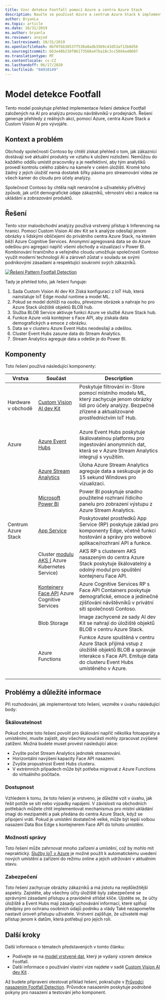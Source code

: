 ```yaml
---
title: Vzor detekce Footfall pomocí Azure a centra Azure Stack
description: Naučte se používat Azure a centrum Azure Stack k implementaci řešení pro detekci Footfall založeného na AI pro analýzu provozu v maloobchodním obchodě.
author: BryanLa
ms.topic: article
ms.date: 10/31/2019
ms.author: bryanla
ms.reviewer: anajod
ms.lastreviewed: 10/31/2019
ms.openlocfilehash: 0bf07bb38537f530a0adb3569c43d53af13b8d56
ms.sourcegitcommit: bb3e40b210f86173568a47ba18c3cc50d4a40607
ms.translationtype: MT
ms.contentlocale: cs-CZ
ms.lasthandoff: 06/17/2020
ms.locfileid: "84910149"
---
```

# <a name="footfall-detection-pattern"></a>Model detekce Footfall

Tento model poskytuje přehled implementace řešení detekce Footfall založených na AI pro analýzu provozu návštěvníků v prodejnách. Řešení generuje přehledy z reálných akcí, pomocí Azure, centra Azure Stack a Custom Vision AI pro vývojáře.

## <a name="context-and-problem"></a>Kontext a problém

Obchody společnosti Contoso by chtěli získat přehled o tom, jak zákazníci dostávají své aktuální produkty ve vztahu k uložení rozložení. Nemůžou do každého oddílu umístit pracovníky a je neefektivní, aby tým analytiků provedl kontrolu celého záběru na kameře v celém úložišti. Kromě toho žádný z jejich úložišť nemá dostatek šířky pásma pro streamování videa ze všech kamer do cloudu pro účely analýzy.

Společnost Contoso by chtěla najít nenáročné a uživatelsky přívětivý způsob, jak určit demografické údaje zákazníků, věrnostní věci a reakce na ukládání a zobrazování produktů.

## <a name="solution"></a>Řešení

Tento vzor maloobchodní analýzy používá vrstvený přístup k Inferencing na hranici. Pomocí Custom Vision AI dev Kit se k analýze odesílají jenom obrázky s lidskými obličejemi do privátního centra Azure Stack, na kterém běží Azure Cognitive Services. Anonymní agregovaná data se do Azure odešlou pro agregaci napříč všemi obchody a vizualizací v Power BI. Kombinování hraničního a veřejného cloudu umožňuje společnosti Contoso využít moderní technologii AI a zároveň zůstat v souladu se svými podnikovými zásadami a respektující soukromí svých zákazníků.

[![Řešení Pattern Footfall Detection](media/pattern-retail-footfall-detection/solution-architecture.png)](media/pattern-retail-footfall-detection/solution-architecture.png)

Tady je přehled toho, jak řešení funguje:

1. Sada Custom Vision AI dev Kit Získá konfiguraci z IoT Hub, která nainstaluje IoT Edge modul runtime a model ML.
2. Pokud se model dohlíží na osobu, převezme obrázek a nahraje ho pro Azure Stack úložiště objektů BLOB hub.
3. Služba BLOB Service aktivuje funkci Azure ve službě Azure Stack hub.
4. Funkce Azure volá kontejner s Face API, aby získala data demografických a emoce z obrázku.
5. Data se v clusteru Azure Event Hubs neodesílají a odešlou.
6. Cluster Event Hubs zasune data do Stream Analytics.
7. Stream Analytics agreguje data a odešle je do Power BI.

## <a name="components"></a>Komponenty

Toto řešení používá následující komponenty:

| Vrstva | Součást | Description |
|----------|-----------|-------------|
| Hardware v obchodě | [Custom Vision AI dev Kit](https://azure.github.io/Vision-AI-DevKit-Pages/) | Poskytuje filtrování in-Store pomocí místního modelu ML, který zachycuje jenom obrázky lidí pro účely analýzy. Bezpečně zřízené a aktualizované prostřednictvím IoT Hub.<br><br>|
| Azure | [Azure Event Hubs](/azure/event-hubs/) | Azure Event Hubs poskytuje škálovatelnou platformu pro ingestování anonymních dat, která se v Azure Stream Analytics integrují s využitím. |
|  | [Azure Stream Analytics](/azure/stream-analytics/) | Úloha Azure Stream Analytics agreguje data a seskupuje je do 15 sekund Windows pro vizualizaci. |
|  | [Microsoft Power BI](https://powerbi.microsoft.com/) | Power BI poskytuje snadno použitelné rozhraní řídicího panelu pro zobrazení výstupu z Azure Stream Analytics. |
| Centrum Azure Stack | [App Service](/azure-stack/operator/azure-stack-app-service-overview.md) | Poskytovatel prostředků App Service (RP) poskytuje základ pro komponenty Edge, včetně funkcí hostování a správy pro webové aplikace/rozhraní API a funkce. |
| | Cluster [modulu AKS (](https://github.com/Azure/aks-engine) Azure Kubernetes Service) | AKS RP s clusterem AKS nasazeným do centra Azure Stack poskytuje škálovatelný a odolný modul pro spuštění kontejneru Face API. |
| | [Kontejnery Face API](/azure/cognitive-services/face/face-how-to-install-containers) Azure Cognitive Services| Azure Cognitive Services RP s Face API Containers poskytuje demografické, emoce a jedinečné zjišťování návštěvníků v privátní síti společnosti Contoso. |
| | Blob Storage | Image zachycené ze sady AI dev Kit se nahrají do úložiště objektů BLOB v centru Azure Stack. |
| | Azure Functions | Funkce Azure spuštěná v centru Azure Stack přijímá vstup z úložiště objektů BLOB a spravuje interakce s Face API. Emituje data do clusteru Event Hubs umístěného v Azure.<br><br>|

## <a name="issues-and-considerations"></a>Problémy a důležité informace

Při rozhodování, jak implementovat toto řešení, vezměte v úvahu následující body:

### <a name="scalability"></a>Škálovatelnost

Pokud chcete toto řešení povolit pro škálování napříč několika fotoaparáty a umístěními, musíte zajistit, aby všechny součásti mohly zpracovat zvýšené zatížení. Možná budete muset provést následující akce:

- Zvyšte počet Stream Analytics jednotek streamování.
- Horizontální navýšení kapacity Face API nasazení.
- Zvyšte propustnost Event Hubs clusteru.
- V extrémních případech může být potřeba migrovat z Azure Functions do virtuálního počítače.

### <a name="availability"></a>Dostupnost

Vzhledem k tomu, že toto řešení je vrstveno, je důležité vzít v úvahu, jak řešit potíže se sítí nebo výpadky napájení. V závislosti na obchodních potřebách můžete chtít implementovat mechanismus pro místní ukládání imagí do mezipaměti a pak předána do centra Azure Stack, když se připojení vrátí. Pokud je umístění dostatečně velké, může být lepší volbou nasazení Data Box Edge s kontejnerem Face API do tohoto umístění.

### <a name="manageability"></a>Možnosti správy

Toto řešení může zahrnovat mnoho zařízení a umístění, což by mohlo mít nepraktický. [Služby IoT v Azure](/azure/iot-fundamentals/) je možné použít k automatickému uvedení nových umístění a zařízení do režimu online a jejich udržování v aktuálním stavu.

### <a name="security"></a>Zabezpečení

Toto řešení zachycuje obrázky zákazníků a má jistotu na nejdůležitější aspekty. Zajistěte, aby všechny účty úložiště byly zabezpečené se správnými zásadami přístupu a pravidelně střídat klíče. Ujistěte se, že účty úložiště a Event Hubs mají zásady uchovávání informací, které splňují předpisy pro ochranu osobních údajů podniku a vlády Také nezapomeňte nastavit úroveň přístupu uživatele. Vrstvení zajišťuje, že uživatelé mají přístup jenom k datům, která potřebují pro jejich roli.

## <a name="next-steps"></a>Další kroky

Další informace o tématech představených v tomto článku:

- Podívejte se na [model vrstvené dat](https://aka.ms/tiereddatadeploy), který je vydaný vzorem detekce Footfall.
- Další informace o používání vlastní vize najdete v sadě [Custom Vision AI dev Kit](https://azure.github.io/Vision-AI-DevKit-Pages/) . 

Až budete připraveni otestovat příklad řešení, pokračujte v [Průvodci nasazením Footfall Detection](solution-deployment-guide-retail-footfall-detection.md). Průvodce nasazením poskytuje podrobné pokyny pro nasazení a testování jeho komponent.
